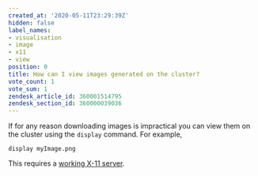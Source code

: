 ```yaml
---
created_at: '2020-05-11T23:29:39Z'
hidden: false
label_names:
- visualisation
- image
- x11
- view
position: 0
title: How can I view images generated on the cluster?
vote_count: 1
vote_sum: 1
zendesk_article_id: 360001514795
zendesk_section_id: 360000039036
---
```


If for any reason downloading images is impractical you can view them on
the cluster using the `display` command. For example,

    display myImage.png

This requires a [working X-11
server](https://support.nesi.org.nz/hc/en-gb/articles/360001075975).
